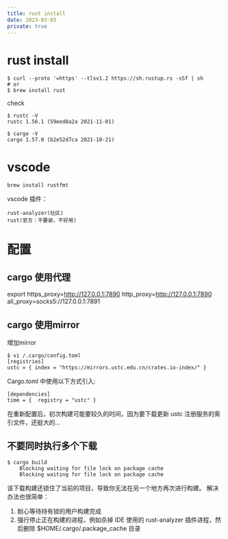 ```yaml
---
title: rust install
date: 2023-03-03
private: true
---
```

# rust install
    $ curl --proto '=https' --tlsv1.2 https://sh.rustup.rs -sSf | sh
    # or
    $ brew install rust

check

    $ rustc -V
    rustc 1.56.1 (59eed8a2a 2021-11-01)

    $ cargo -V
    cargo 1.57.0 (b2e52d7ca 2021-10-21)

# vscode
    brew install rustfmt

vscode 插件：

    rust-analyzer(社区)
    rust(官方：不要装，不好用)

# 配置
## cargo 使用代理
export https_proxy=http://127.0.0.1:7890 http_proxy=http://127.0.0.1:7890 all_proxy=socks5://127.0.0.1:7891
## cargo 使用mirror
增加mirror

    $ vi /.cargo/config.toml
    [registries]
    ustc = { index = "https://mirrors.ustc.edu.cn/crates.io-index/" }

Cargo.toml 中使用以下方式引入:

    [dependencies]
    time = {  registry = "ustc" }

在重新配置后，初次构建可能要较久的时间，因为要下载更新 ustc 注册服务的索引文件，还挺大的...

## 不要同时执行多个下载
    $ cargo build
        Blocking waiting for file lock on package cache
        Blocking waiting for file lock on package cache

该下载构建还锁住了当前的项目，导致你无法在另一个地方再次进行构建。 解决办法也很简单：

1. 耐心等待持有锁的用户构建完成
2. 强行停止正在构建的进程，例如杀掉 IDE 使用的 rust-analyzer 插件进程，然后删除 $HOME/.cargo/.package_cache 目录


